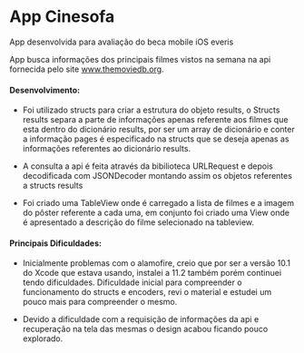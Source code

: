 # App Cinesofa 

App desenvolvida para avaliação do beca mobile iOS everis 

App busca informações dos principais filmes vistos na semana na api fornecida pelo site www.themoviedb.org.

#### Desenvolvimento:
- Foi utilizado structs para criar a estrutura do objeto results, o Structs results separa a parte de informações apenas referente aos filmes que esta dentro do dicionário results, por ser um array de dicionário e conter a informação pages é especificado na structs que se deseja apenas as informações referentes ao dicionário results.

- A consulta a api é feita através da bibilioteca URLRequest e depois decodificada com JSONDecoder montando assim os objetos referentes a structs results

- Foi criado uma TableView onde é carregado a lista de filmes e a imagem do pôster referente a cada uma, em conjunto foi criado uma View onde é apresentado a descrição do filme selecionado na tableview.

#### Principais Dificuldades:
- Inicialmente problemas com o alamofire, creio que por ser a versão 10.1 do Xcode que estava usando, instalei a 11.2 também porém continuei tendo dificuldades.
Dificuldade inicial para compreender o funcionamento do structs e encoders, revi o material e estudei um pouco mais para compreender o mesmo.

- Devido a dificuldade com a requisição de informações da api e recuperação na tela das mesmas o design acabou ficando pouco explorado.






